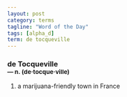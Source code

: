 ```yaml
---
layout: post
category: terms
tagline: "Word of the Day"
tags: [alpha_d]
term: de tocqueville
---
```


<h3>de Tocqueville<br/> <small>&mdash; n. (de<span>&middot;</span>tocque<span>&middot;</span>ville)</small></h3>
<p><ol><li>a marijuana-friendly town in France</li>
</ol></p>
